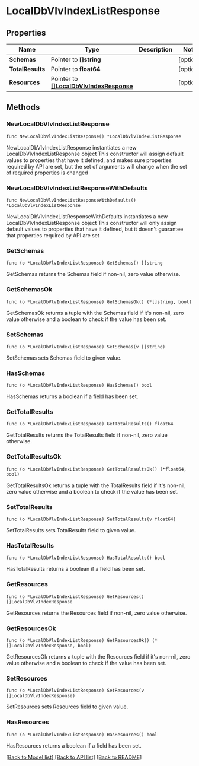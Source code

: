 # LocalDbVlvIndexListResponse

## Properties

Name | Type | Description | Notes
------------ | ------------- | ------------- | -------------
**Schemas** | Pointer to **[]string** |  | [optional] 
**TotalResults** | Pointer to **float64** |  | [optional] 
**Resources** | Pointer to [**[]LocalDbVlvIndexResponse**](LocalDbVlvIndexResponse.md) |  | [optional] 

## Methods

### NewLocalDbVlvIndexListResponse

`func NewLocalDbVlvIndexListResponse() *LocalDbVlvIndexListResponse`

NewLocalDbVlvIndexListResponse instantiates a new LocalDbVlvIndexListResponse object
This constructor will assign default values to properties that have it defined,
and makes sure properties required by API are set, but the set of arguments
will change when the set of required properties is changed

### NewLocalDbVlvIndexListResponseWithDefaults

`func NewLocalDbVlvIndexListResponseWithDefaults() *LocalDbVlvIndexListResponse`

NewLocalDbVlvIndexListResponseWithDefaults instantiates a new LocalDbVlvIndexListResponse object
This constructor will only assign default values to properties that have it defined,
but it doesn't guarantee that properties required by API are set

### GetSchemas

`func (o *LocalDbVlvIndexListResponse) GetSchemas() []string`

GetSchemas returns the Schemas field if non-nil, zero value otherwise.

### GetSchemasOk

`func (o *LocalDbVlvIndexListResponse) GetSchemasOk() (*[]string, bool)`

GetSchemasOk returns a tuple with the Schemas field if it's non-nil, zero value otherwise
and a boolean to check if the value has been set.

### SetSchemas

`func (o *LocalDbVlvIndexListResponse) SetSchemas(v []string)`

SetSchemas sets Schemas field to given value.

### HasSchemas

`func (o *LocalDbVlvIndexListResponse) HasSchemas() bool`

HasSchemas returns a boolean if a field has been set.

### GetTotalResults

`func (o *LocalDbVlvIndexListResponse) GetTotalResults() float64`

GetTotalResults returns the TotalResults field if non-nil, zero value otherwise.

### GetTotalResultsOk

`func (o *LocalDbVlvIndexListResponse) GetTotalResultsOk() (*float64, bool)`

GetTotalResultsOk returns a tuple with the TotalResults field if it's non-nil, zero value otherwise
and a boolean to check if the value has been set.

### SetTotalResults

`func (o *LocalDbVlvIndexListResponse) SetTotalResults(v float64)`

SetTotalResults sets TotalResults field to given value.

### HasTotalResults

`func (o *LocalDbVlvIndexListResponse) HasTotalResults() bool`

HasTotalResults returns a boolean if a field has been set.

### GetResources

`func (o *LocalDbVlvIndexListResponse) GetResources() []LocalDbVlvIndexResponse`

GetResources returns the Resources field if non-nil, zero value otherwise.

### GetResourcesOk

`func (o *LocalDbVlvIndexListResponse) GetResourcesOk() (*[]LocalDbVlvIndexResponse, bool)`

GetResourcesOk returns a tuple with the Resources field if it's non-nil, zero value otherwise
and a boolean to check if the value has been set.

### SetResources

`func (o *LocalDbVlvIndexListResponse) SetResources(v []LocalDbVlvIndexResponse)`

SetResources sets Resources field to given value.

### HasResources

`func (o *LocalDbVlvIndexListResponse) HasResources() bool`

HasResources returns a boolean if a field has been set.


[[Back to Model list]](../README.md#documentation-for-models) [[Back to API list]](../README.md#documentation-for-api-endpoints) [[Back to README]](../README.md)


